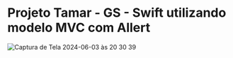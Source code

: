 # Projeto Tamar - GS - Swift utilizando modelo MVC com Allert

![Captura de Tela 2024-06-03 às 20 30 39](https://github.com/mtshto/GS-Tamar/assets/82169520/3df49af7-0640-4d3c-9645-f9ad6e1ca671)
